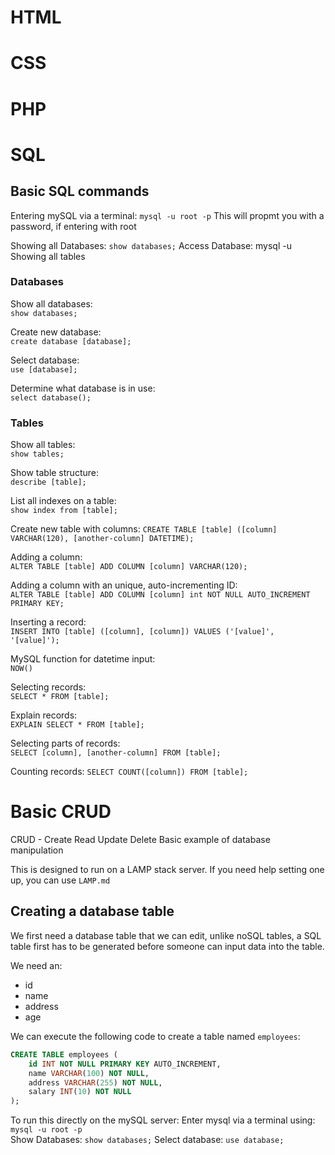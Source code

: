 # HTML
# CSS
# PHP

# SQL 
## Basic SQL commands 
Entering mySQL via a terminal: `mysql -u root -p`
This will propmt you with a password, if entering with root 

Showing all Databases: `show databases;` 
Access Database: mysql -u 
Showing all tables 


### Databases 
Show all databases:  
`show databases;`

Create new database:  
`create database [database];`  

Select database:   
`use [database];`

Determine what database is in use:   
`select database();`

### Tables
Show all tables:   
`show tables;`

Show table structure:   
`describe [table];`

List all indexes on a table:  
`show index from [table];`

Create new table with columns: 
`CREATE TABLE [table] ([column] VARCHAR(120), [another-column] DATETIME);`

Adding a column:   
`ALTER TABLE [table] ADD COLUMN [column] VARCHAR(120);`

Adding a column with an unique, auto-incrementing ID:   
`ALTER TABLE [table] ADD COLUMN [column] int NOT NULL AUTO_INCREMENT PRIMARY KEY;`

Inserting a record:   
`INSERT INTO [table] ([column], [column]) VALUES ('[value]', '[value]');`

MySQL function for datetime input:   
`NOW()`

Selecting records:   
`SELECT * FROM [table];`

Explain records:   
`EXPLAIN SELECT * FROM [table];`

Selecting parts of records:   
`SELECT [column], [another-column] FROM [table];`

Counting records: 
`SELECT COUNT([column]) FROM [table];`






# Basic CRUD
CRUD - Create Read Update Delete
Basic example of database manipulation 

This is designed to run on a LAMP stack server.
If you need help setting one up, you can use `LAMP.md` 

## Creating a database table 
We first need a database table that we can edit, unlike noSQL tables, a SQL table first has to be generated before someone can input data into the table. 

We need an:
- id
- name
- address 
- age

We can execute the following code to create a table named `employees`:  
```sql
CREATE TABLE employees (
    id INT NOT NULL PRIMARY KEY AUTO_INCREMENT,
    name VARCHAR(100) NOT NULL,
    address VARCHAR(255) NOT NULL,
    salary INT(10) NOT NULL
);
```
To run this directly on the mySQL server: 
Enter mysql via a terminal using: `mysql -u root -p`  
Show Databases: `show databases;`
Select database: `use database;`


